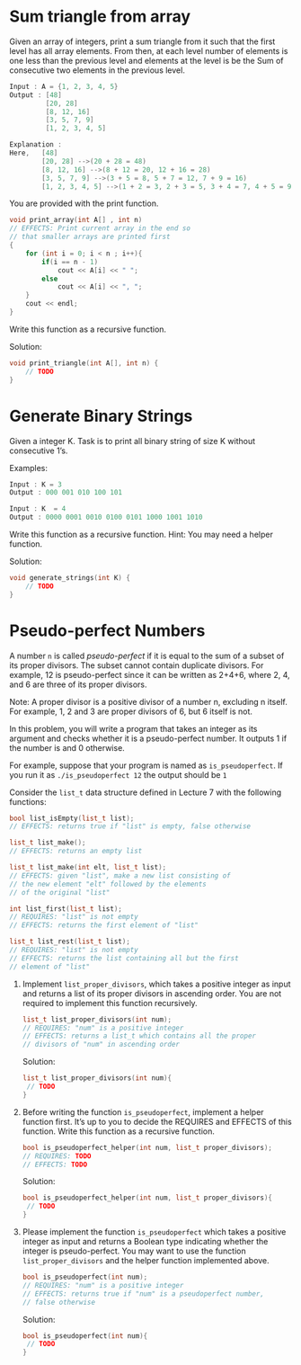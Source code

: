 # Sum triangle from array

Given an array of integers, print a sum triangle from it such that the first level has all array elements. From then, at each level number of elements is one less than the previous level and elements at the level is be the Sum of consecutive two elements in the previous level.

```c++
Input : A = {1, 2, 3, 4, 5}
Output : [48]
         [20, 28] 
         [8, 12, 16] 
         [3, 5, 7, 9] 
         [1, 2, 3, 4, 5] 

Explanation :
Here,   [48]
        [20, 28] -->(20 + 28 = 48)
        [8, 12, 16] -->(8 + 12 = 20, 12 + 16 = 28)
        [3, 5, 7, 9] -->(3 + 5 = 8, 5 + 7 = 12, 7 + 9 = 16)
        [1, 2, 3, 4, 5] -->(1 + 2 = 3, 2 + 3 = 5, 3 + 4 = 7, 4 + 5 = 9)
```

You are provided with the print function.

```c++
void print_array(int A[] , int n) 
// EFFECTS: Print current array in the end so 
// that smaller arrays are printed first 
{ 
    for (int i = 0; i < n ; i++){ 
        if(i == n - 1) 
            cout << A[i] << " "; 
        else
            cout << A[i] << ", "; 
    }           
    cout << endl; 
}
```

Write this function as a recursive function.

Solution:

```c++
void print_triangle(int A[], int n) { 
	// TODO
} 
```

# Generate Binary Strings

Given a integer K. Task is to print all binary string of size K without consecutive 1’s.

Examples:

```c++
Input : K = 3  
Output : 000 001 010 100 101 

Input : K  = 4 
Output : 0000 0001 0010 0100 0101 1000 1001 1010   
```

Write this function as a recursive function. Hint: You may need a helper function.

Solution:

```c++
void generate_strings(int K) { 
    // TODO
} 
```

# Pseudo-perfect Numbers

A number `n` is called *pseudo-perfect* if it is equal to the sum of a subset of its proper divisors. The subset cannot contain duplicate divisors. For example, 12 is pseudo-perfect since it can be written as
2+4+6, where 2, 4, and 6 are three of its proper divisors.

Note: A proper divisor is a positive divisor of a number n, excluding n itself. For example, 1, 2 and 3 are proper divisors of 6, but 6 itself is not.

In this problem, you will write a program that takes an integer as its argument and checks whether it is a pseudo-perfect number. It outputs 1 if the number is and 0 otherwise.

For example, suppose that your program is named as `is_pseudoperfect`. If you run it as
`./is_pseudoperfect 12`
the output should be
`1`

Consider the `list_t` data structure defined in Lecture 7 with the following functions:

```c++
bool list_isEmpty(list_t list);
// EFFECTS: returns true if "list" is empty, false otherwise

list_t list_make();
// EFFECTS: returns an empty list

list_t list_make(int elt, list_t list);
// EFFECTS: given "list", make a new list consisting of
// the new element "elt" followed by the elements
// of the original "list"

int list_first(list_t list);
// REQUIRES: "list" is not empty
// EFFECTS: returns the first element of "list"

list_t list_rest(list_t list);
// REQUIRES: "list" is not empty
// EFFECTS: returns the list containing all but the first
// element of "list"
```

1. Implement `list_proper_divisors`, which takes a positive integer as input and returns a list of its proper divisors in ascending order. You are not required to implement this function recursively.

   ```c++
   list_t list_proper_divisors(int num);
   // REQUIRES: "num" is a positive integer
   // EFFECTS: returns a list_t which contains all the proper
   // divisors of "num" in ascending order
   ```

   Solution:

   ```c++
   list_t list_proper_divisors(int num){
   	// TODO
   }
   ```

2. Before writing the function `is_pseudoperfect`, implement a helper function first. It’s up to you to decide the REQUIRES and EFFECTS of this function. Write this function as a recursive function.

   ```c++
   bool is_pseudoperfect_helper(int num, list_t proper_divisors);
   // REQUIRES: TODO
   // EFFECTS: TODO
   ```

   Solution:

   ```c++
   bool is_pseudoperfect_helper(int num, list_t proper_divisors){
   	// TODO
   }
   ```

3. Please implement the function `is_pseudoperfect` which takes a positive integer as input and returns a Boolean type indicating whether the integer is pseudo-perfect. You may want to use the function `list_proper_divisors` and the helper function implemented above.

   ```c++
   bool is_pseudoperfect(int num);
   // REQUIRES: "num" is a positive integer
   // EFFECTS: returns true if "num" is a pseudoperfect number,
   // false otherwise
   ```

   Solution:

   ```c++
   bool is_pseudoperfect(int num){
   	// TODO
   }
   ```

